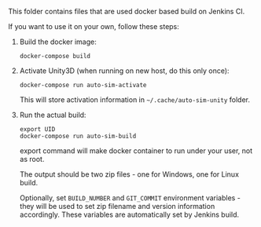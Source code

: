 This folder contains files that are used docker based build on Jenkins CI.

If you want to use it on your own, follow these steps:

1. Build the docker image:

    ```
    docker-compose build
    ```

2. Activate Unity3D (when running on new host, do this only once):

    ```
    docker-compose run auto-sim-activate
    ```

    This will store activation information in `~/.cache/auto-sim-unity` folder.

3. Run the actual build:

    ```
    export UID
    docker-compose run auto-sim-build
    ```

    export command will make docker container to run under your user, not as root.

    The output should be two zip files - one for Windows, one for Linux build.

    Optionally, set `BUILD_NUMBER` and `GIT_COMMIT` environment variables - they will be
    used to set zip filename and version information accordingly. These variables are
    automatically set by Jenkins build.
